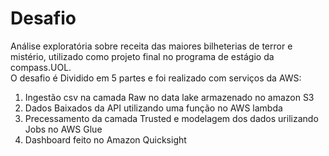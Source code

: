 # Desafio
Análise exploratória sobre receita das maiores bilheterias de terror e mistério, utilizado como projeto final no programa de estágio da compass.UOL.  
O desafio é Dividido em 5 partes e foi realizado com serviços da AWS:
1. Ingestão csv na camada Raw no data lake armazenado no amazon S3
2. Dados Baixados da API utilizando uma função no AWS lambda
3. Precessamento da camada Trusted e modelagem dos dados urilizando Jobs no AWS Glue
4. Dashboard feito no Amazon Quicksight

